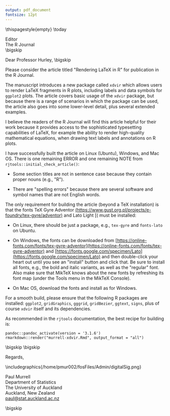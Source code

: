 ```yaml
---
output: pdf_document
fontsize: 12pt
---
```


\thispagestyle{empty}
\today

Editor   
The R Journal  
\bigskip

Dear Professor Hurley,
\bigskip

Please consider the article titled "Rendering LaTeX in R" for publication in the
R Journal.

The manuscript introduces a new package called `xdvir` which allows users to
render LaTeX fragments in R plots, including labels and data symbols for
`ggplot2` plots.  The article covers basic usage of the `xdvir` package, but
because there is a range of scenarios in which the package can be used,
the article also goes into some
lower-level detail, plus several extended examples.

I believe the readers of the R Journal will find this article helpful for their
work because it provides access to the sophisticated typesetting capabilities of
LaTeX, for example the
ability to render high-quality mathematical equations,
when drawing text labels and annotations on R plots.

I have successfully built the article on Linux (Ubuntu), 
Windows, and Mac OS.
There is one remaining ERROR and one remaining NOTE
from `rjtools::initial_check_article()`:

* Some section titles are not in sentence case because they contain proper nouns
  (e.g., "R").  

* There are "spelling errors" because there are several software
  and symbol names that are not English words.

The only requirement for building the article 
(beyond a TeX installation) is that 
the fonts TeX Gyre Adventor 
[(https://www.gust.org.pl/projects/e-foundry/tex-gyre/adventor)](https://www.gust.org.pl/projects/e-foundry/tex-gyre/adventor)
and Lato Light 
[(
must be installed:

* On Linux, there should be just a package, e.g., `tex-gyre` and `fonts-lato`
  on Ubuntu.  

* On Windows, the fonts can be downloaded from 
  [https://online-fonts.com/fonts/tex-gyre-adventor](https://online-fonts.com/fonts/tex-gyre-adventor) and
  [https://fonts.google.com/specimen/Lato](https://fonts.google.com/specimen/Lato)
  and then double-click your heart out 
  until you see an "install" button and click that.
  Be sure to install all fonts, e.g., the bold and italic variants, as well
  as the "regular" font.
  Also make sure that MikTeX knows about the new fonts by refreshing its
  font map (under the Tools menu in the MikTeX Console).

* On Mac OS, download the fonts and install as for Windows.

For a smooth build, please ensure that the following R packages are installed:
`ggplot2`, `gridGraphics`, `gggrid`, `gridBezier`, `ggtext`, `signs`, plus of
course `xdvir` itself and its dependencies.

As recommended in the `rjtools` documentation, the best recipe for 
building is:

```
pandoc::pandoc_activate(version = '3.1.6')
rmarkdown::render("murrell-xdvir.Rmd", output_format = "all")
```


\bigskip
\bigskip

Regards,
    
\includegraphics{/home/pmur002/fosFiles/Admin/digitalSig.png}
    
Paul Murrell  
Department of Statistics  
The University of Auckland  
Auckland, New Zealand  
paul@stat.auckland.ac.nz    

\bigskip

